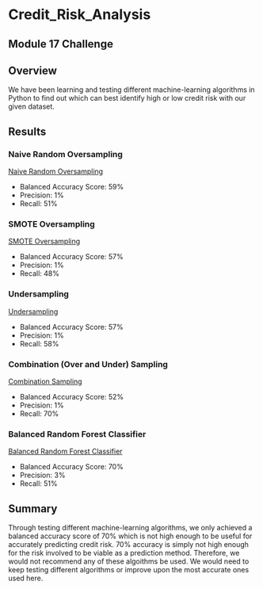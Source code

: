 # Credit_Risk_Analysis
## Module 17 Challenge

## Overview
We have been learning and testing different machine-learning algorithms in Python to find out which can best identify high or low credit risk with our given dataset. 

## Results
### Naive Random Oversampling
[Naive Random Oversampling](https://github.com/rharazim/Credit_Risk_Analysis/blob/main/Module-17-Challenge-Resources/Naive%20Random%20Oversampling.png)
- Balanced Accuracy Score: 59%
- Precision: 1%
- Recall: 51%

### SMOTE Oversampling
[SMOTE Oversampling](https://github.com/rharazim/Credit_Risk_Analysis/blob/main/Module-17-Challenge-Resources/SMOTE%20Oversampling.png)
- Balanced Accuracy Score: 57%
- Precision: 1%
- Recall: 48%

### Undersampling
[Undersampling](https://github.com/rharazim/Credit_Risk_Analysis/blob/main/Module-17-Challenge-Resources/Undersampling.png)
- Balanced Accuracy Score: 57%
- Precision: 1%
- Recall: 58%

### Combination (Over and Under) Sampling
[Combination Sampling](https://github.com/rharazim/Credit_Risk_Analysis/blob/main/Module-17-Challenge-Resources/Combination%20Sampling.png)
- Balanced Accuracy Score: 52%
- Precision: 1%
- Recall: 70%

### Balanced Random Forest Classifier
[Balanced Random Forest Classifier](https://github.com/rharazim/Credit_Risk_Analysis/blob/main/Module-17-Challenge-Resources/Balanced%20Random%20Forest%20Classifier.png)
- Balanced Accuracy Score: 70%
- Precision: 3%
- Recall: 51%

## Summary
Through testing different machine-learning algorithms, we only achieved a balanced accuracy score of 70% which is not high enough to be useful for accurately predicting credit risk. 70% accuracy is simply not high enough for the risk involved to be viable as a prediction method. Therefore, we would not recommend any of these algoithms be used. We would need to keep testing different algorithms or improve upon the most accurate ones used here. 
